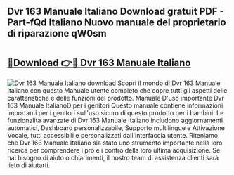 ## Dvr 163 Manuale Italiano Download gratuit PDF - Part-fQd Italiano Nuovo manuale del proprietario di riparazione qW0sm

# <h2><a href="http://dfgfwm0.blite.top/?on=Dvr+163+Manuale+Italiano">🔗Download 👉🔴 Dvr 163 Manuale Italiano</a></h2>

[![Dvr 163 Manuale Italiano download](https://i.imgur.com/lujVjoI.png)](http://dfgfwm0.blite.top/?on=Dvr+163+Manuale+Italiano)
Scopri il mondo di Dvr 163 Manuale Italiano con questo Manuale utente completo che copre tutti gli aspetti delle caratteristiche e delle funzioni del prodotto. Manuale D'uso importante Dvr 163 Manuale ItalianoD per i genitori Questo manuale contiene informazioni importanti per i genitori sull'uso sicuro di questo prodotto per i bambini. Le funzionalità avanzate di Dvr 163 Manuale Italiano includono aggiornamenti automatici, Dashboard personalizzabile, Supporto multilingue e Attivazione Vocale, tutti accessibili e personalizzati dall'interfaccia utente. Riteniamo che Dvr 163 Manuale Italiano sia stato uno strumento importante nella loro ricerca per comprendere i pro e i contro della loro ultima acquisizione. Se hai bisogno di aiuto o chiarimenti, il nostro team di assistenza clienti sarà lieto di aiutarti.
